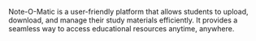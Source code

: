 Note-O-Matic is a user-friendly platform that allows students to upload, download, and manage their study materials efficiently. It provides a seamless way to access educational resources anytime, anywhere.
